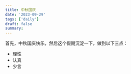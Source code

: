 ```yaml
---
title: 中秋国庆
date: '2023-09-29'
tags: ['daily']
draft: false
summary:
---
```


首先，中秋国庆快乐，然后这个假期沉淀一下，做到以下三点：

- 理性
- 认真
- 少言
